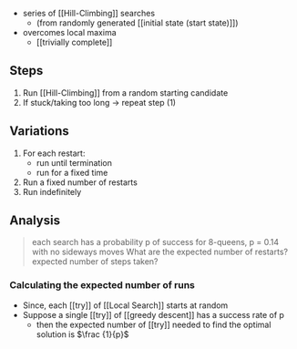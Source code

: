 - series of [[Hill-Climbing]] searches
	- (from randomly generated [[initial state (start state)]])
- overcomes local maxima
	- [[trivially complete]]

## Steps
1. Run [[Hill-Climbing]] from a random starting candidate
2. If stuck/taking too long → repeat step (1)

## Variations
1. For each restart: 
	- run until termination 
	- run for a fixed time
2. Run a fixed number of restarts
3. Run indefinitely

## Analysis
> each search has a probability p of success
> 		for 8-queens, p = 0.14 with no sideways moves
> What are the expected number of restarts? expected number of steps taken?

### Calculating the expected number of runs
-  Since, each [[try]] of [[Local Search]] starts at random
- Suppose a single [[try]] of [[greedy descent]] has a success rate of p
	- then the expected number of [[try]] needed to find the optimal solution is $\frac {1}{p}$
